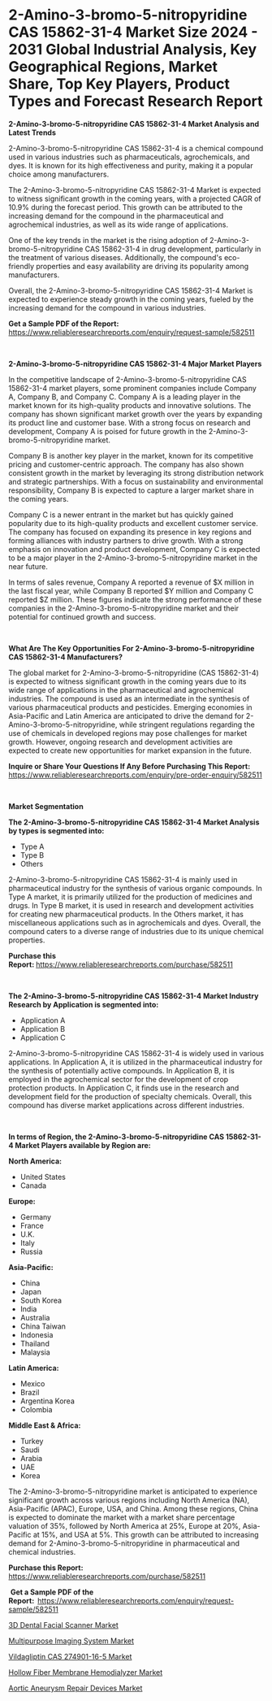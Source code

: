 <p><h1>2-Amino-3-bromo-5-nitropyridine CAS 15862-31-4 Market Size 2024 - 2031 Global Industrial Analysis, Key Geographical Regions, Market Share, Top Key Players, Product Types and Forecast Research Report</h1></p><p><strong>2-Amino-3-bromo-5-nitropyridine CAS 15862-31-4 Market Analysis and Latest Trends</strong></p>
<p><p>2-Amino-3-bromo-5-nitropyridine CAS 15862-31-4 is a chemical compound used in various industries such as pharmaceuticals, agrochemicals, and dyes. It is known for its high effectiveness and purity, making it a popular choice among manufacturers.</p><p>The 2-Amino-3-bromo-5-nitropyridine CAS 15862-31-4 Market is expected to witness significant growth in the coming years, with a projected CAGR of 10.9% during the forecast period. This growth can be attributed to the increasing demand for the compound in the pharmaceutical and agrochemical industries, as well as its wide range of applications.</p><p>One of the key trends in the market is the rising adoption of 2-Amino-3-bromo-5-nitropyridine CAS 15862-31-4 in drug development, particularly in the treatment of various diseases. Additionally, the compound's eco-friendly properties and easy availability are driving its popularity among manufacturers.</p><p>Overall, the 2-Amino-3-bromo-5-nitropyridine CAS 15862-31-4 Market is expected to experience steady growth in the coming years, fueled by the increasing demand for the compound in various industries.</p></p>
<p><strong>Get a Sample PDF of the Report:&nbsp;</strong> <a href="https://www.reliableresearchreports.com/enquiry/request-sample/582511">https://www.reliableresearchreports.com/enquiry/request-sample/582511</a></p>
<p>&nbsp;</p>
<p><strong>2-Amino-3-bromo-5-nitropyridine CAS 15862-31-4 Major Market Players</strong></p>
<p><p>In the competitive landscape of 2-Amino-3-bromo-5-nitropyridine CAS 15862-31-4 market players, some prominent companies include Company A, Company B, and Company C. Company A is a leading player in the market known for its high-quality products and innovative solutions. The company has shown significant market growth over the years by expanding its product line and customer base. With a strong focus on research and development, Company A is poised for future growth in the 2-Amino-3-bromo-5-nitropyridine market.</p><p>Company B is another key player in the market, known for its competitive pricing and customer-centric approach. The company has also shown consistent growth in the market by leveraging its strong distribution network and strategic partnerships. With a focus on sustainability and environmental responsibility, Company B is expected to capture a larger market share in the coming years.</p><p>Company C is a newer entrant in the market but has quickly gained popularity due to its high-quality products and excellent customer service. The company has focused on expanding its presence in key regions and forming alliances with industry partners to drive growth. With a strong emphasis on innovation and product development, Company C is expected to be a major player in the 2-Amino-3-bromo-5-nitropyridine market in the near future.</p><p>In terms of sales revenue, Company A reported a revenue of $X million in the last fiscal year, while Company B reported $Y million and Company C reported $Z million. These figures indicate the strong performance of these companies in the 2-Amino-3-bromo-5-nitropyridine market and their potential for continued growth and success.</p></p>
<p>&nbsp;</p>
<p><strong>What Are The Key Opportunities For 2-Amino-3-bromo-5-nitropyridine CAS 15862-31-4 Manufacturers?</strong></p>
<p><p>The global market for 2-Amino-3-bromo-5-nitropyridine (CAS 15862-31-4) is expected to witness significant growth in the coming years due to its wide range of applications in the pharmaceutical and agrochemical industries. The compound is used as an intermediate in the synthesis of various pharmaceutical products and pesticides. Emerging economies in Asia-Pacific and Latin America are anticipated to drive the demand for 2-Amino-3-bromo-5-nitropyridine, while stringent regulations regarding the use of chemicals in developed regions may pose challenges for market growth. However, ongoing research and development activities are expected to create new opportunities for market expansion in the future.</p></p>
<p><strong>Inquire or Share Your Questions If Any Before Purchasing This Report:</strong> <a href="https://www.reliableresearchreports.com/enquiry/pre-order-enquiry/582511">https://www.reliableresearchreports.com/enquiry/pre-order-enquiry/582511</a></p>
<p>&nbsp;</p>
<p><strong>Market Segmentation</strong></p>
<p><strong>The 2-Amino-3-bromo-5-nitropyridine CAS 15862-31-4 Market Analysis by types is segmented into:</strong></p>
<p><ul><li>Type A</li><li>Type B</li><li>Others</li></ul></p>
<p><p>2-Amino-3-bromo-5-nitropyridine CAS 15862-31-4 is mainly used in pharmaceutical industry for the synthesis of various organic compounds. In Type A market, it is primarily utilized for the production of medicines and drugs. In Type B market, it is used in research and development activities for creating new pharmaceutical products. In the Others market, it has miscellaneous applications such as in agrochemicals and dyes. Overall, the compound caters to a diverse range of industries due to its unique chemical properties.</p></p>
<p><strong>Purchase this Report:&nbsp;</strong><a href="https://www.reliableresearchreports.com/purchase/582511">https://www.reliableresearchreports.com/purchase/582511</a></p>
<p>&nbsp;</p>
<p><strong>The 2-Amino-3-bromo-5-nitropyridine CAS 15862-31-4 Market Industry Research by Application is segmented into:</strong></p>
<p><ul><li>Application A</li><li>Application B</li><li>Application C</li></ul></p>
<p><p>2-Amino-3-bromo-5-nitropyridine CAS 15862-31-4 is widely used in various applications. In Application A, it is utilized in the pharmaceutical industry for the synthesis of potentially active compounds. In Application B, it is employed in the agrochemical sector for the development of crop protection products. In Application C, it finds use in the research and development field for the production of specialty chemicals. Overall, this compound has diverse market applications across different industries.</p></p>
<p>&nbsp;</p>
<p><strong>In terms of Region, the 2-Amino-3-bromo-5-nitropyridine CAS 15862-31-4 Market Players available by Region are:</strong></p>
<p>
    <p> <strong> North America: </strong>
        <ul>
            <li>United States</li>
            <li>Canada</li>
        </ul>
        </p> 
    <p> <strong> Europe: </strong>
        <ul>
            <li>Germany</li>
            <li>France</li>
            <li>U.K.</li>
            <li>Italy</li>
            <li>Russia</li>
        </ul>
        </p> 
    <p> <strong> Asia-Pacific: </strong>
        <ul>
            <li>China</li>
            <li>Japan</li>
            <li>South Korea</li>
            <li>India</li>
            <li>Australia</li>
            <li>China Taiwan</li>
            <li>Indonesia</li>
            <li>Thailand</li>
            <li>Malaysia</li>
        </ul>
        </p> 
    <p> <strong> Latin America: </strong>
        <ul>
            <li>Mexico</li>
            <li>Brazil</li>
            <li>Argentina Korea</li>
            <li>Colombia</li>
        </ul>
        </p> 
    <p> <strong> Middle East & Africa: </strong>
        <ul>
            <li>Turkey</li>
            <li>Saudi</li>
            <li>Arabia</li>
            <li>UAE</li>
            <li>Korea</li>
        </ul>
    </p>
    </p>
<p><p>The 2-Amino-3-bromo-5-nitropyridine market is anticipated to experience significant growth across various regions including North America (NA), Asia-Pacific (APAC), Europe, USA, and China. Among these regions, China is expected to dominate the market with a market share percentage valuation of 35%, followed by North America at 25%, Europe at 20%, Asia-Pacific at 15%, and USA at 5%. This growth can be attributed to increasing demand for 2-Amino-3-bromo-5-nitropyridine in pharmaceutical and chemical industries.</p></p>
<p><strong>Purchase this Report: </strong><a href="https://www.reliableresearchreports.com/purchase/582511">https://www.reliableresearchreports.com/purchase/582511</a></p>
<p>&nbsp;<strong>Get a Sample PDF of the Report:&nbsp;&nbsp;</strong><a href="https://www.reliableresearchreports.com/enquiry/request-sample/582511">https://www.reliableresearchreports.com/enquiry/request-sample/582511</a></p>
<p><strong></strong></p>
<p><p><a href="https://medium.com/@patriciaday39/3d-dental-facial-scanner-market-research-report-its-history-and-forecast-2024-to-2031-87fce5f189f2">3D Dental Facial Scanner Market</a></p><p><a href="https://medium.com/@patriciaday39/multipurpose-imaging-system-market-size-and-market-trends-complete-industry-overview-2024-to-2031-cfb3771c3903">Multipurpose Imaging System Market</a></p><p><a href="https://github.com/nathandecarvalho/Market-Research-Report-List-2/blob/main/vildagliptin-cas-274901-16-5-market.md">Vildagliptin CAS 274901-16-5 Market</a></p><p><a href="https://medium.com/@leliajewess/decoding-hollow-fiber-membrane-hemodialyzer-market-metrics-market-share-trends-and-growth-9a0880862961">Hollow Fiber Membrane Hemodialyzer Market</a></p><p><a href="https://medium.com/@vincentalvarez1980/aortic-aneurysm-repair-devices-market-the-key-to-successful-business-strategy-forecast-till-2031-33ba0d6b6dab">Aortic Aneurysm Repair Devices Market</a></p></p>